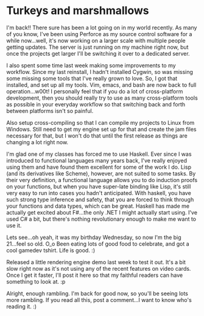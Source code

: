 # Turkeys and marshmallows

I'm back!! There sure has been a lot going on in my world recently. As many of you know, I've been using Perforce as my source control software for a while now...well, it's now working on a larger scale with multiple people getting updates. The server is just running on my machine right now, but once the projects get larger I'll be switching it over to a dedicated server.

I also spent some time last week making some improvements to my workflow. Since my last reinstall, I hadn't installed Cygwin, so was missing some missing some tools that I've really grown to love. So, I got that installed, and set up all my tools. Vim, emacs, and bash are now back to full operation...w00t! I personally feel that if you do a lot of cross-platform development, then you should really try to use as many cross-platform tools as possible in your everyday workflow so that switching back and forth between platforms isn't so painful.

Also setup cross-compiling so that I can compile my projects to Linux from Windows. Still need to get my engine set up for that and create the jam files necessary for that, but I won't do that until the first release as things are changing a lot right now.

I'm glad one of my classes has forced me to use Haskell. Ever since I was introduced to functional languages many years back, I've really enjoyed using them and have found them excellent for some of the work I do. Lisp (and its derivatives like Scheme), however, are not suited to some tasks. By their very definition, a functional language allows you to do induction proofs on your functions, but when you have super-late binding like Lisp, it's still very easy to run into cases you hadn't anticipated. With haskell, you have such strong type inference and safety, that you are forced to think through your functions and data types, which can be great. Haskell has made me actually get excited about F#...the only .NET I might actually start using. I've used C# a bit, but there's nothing revolutionary enough to make me want to use it.

Lets see...oh yeah, it was my birthday Wednesday, so now I'm the big 21...feel so old. O_o Been eating lots of good food to celebrate, and got a cool gamedev tshirt. Life is good. :)

Released a little rendering engine demo last week to test it out. It's a bit slow right now as it's not using any of the recent features on video cards. Once I get it faster, I'll post it here so that my faithful readers can have something to look at. :p

Alright, enough rambling. I'm back for good now, so you'll be seeing lots more rambling. If you read all this, post a comment...I want to know who's reading it. :)
